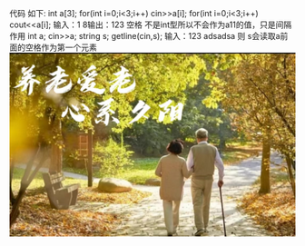 代码 如下:
int a[3];
        for(int i=0;i<3;i++)
          cin>>a[i];
          for(int i=0;i<3;i++)
            cout<<a[i];
输入：1
8输出：123
空格 不是int型所以不会作为a11的值，只是间隔作用
int a;
cin>>a;
string s;
getline(cin,s);
输入：123 adsadsa
则 s会读取a前面的空格作为第一个元素
![image](https://github.com/chiyu1120/zhyl/blob/main/1.jpg)
